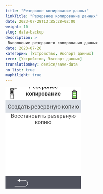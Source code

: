 ```yaml
---
title: "Резервное копирование данных"
linkTitle: "Резервное копирование данных"
date: 2023-07-28T13:25:28+02:00
weight: 10
slug: data-backup
description: >
 Выполнение резервного копирования данных
date: 2023-07-26
категории: [Устройство, Экспорт данных]
теги: [Устройство, Экспорт данных]
translationKey: device/save-data
no_list: true
maphilight: true
---
```

<img src="backup.png" alt="Управление данными VitalControl" title="Управление данными" usemap="#workmap" class="maphilight" />

<map name="workmap">
  <area shape="rect" coords="2,40,238,80" alt="Создать резервную копию" title="Инструкции по созданию резервной копии можно найти здесь&#10;Клик мышью: открыть документацию" href="/ru/docs/backup/backup/">

  <area shape="rect" coords="2,80,238,120" alt="Восстановить резервную копию" title="Инструкции по восстановлению резервной копии можно найти здесь&#10;Клик мышью: открыть документацию" href="/ru/docs/backup/restore/">

  <area shape="rect" coords="2,282,120,319" alt="Назад" title="Перейти на один уровень назад&#10;Клик мышью: открыть документацию" href="/ru/docs/device/data-management/">
</map>
